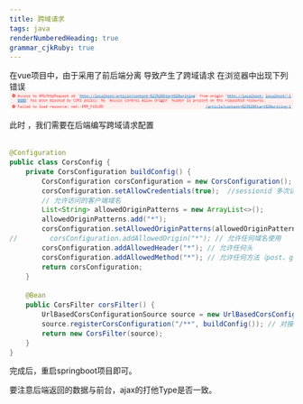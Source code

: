 ```yaml
---
title: 跨域请求
tags: java
renderNumberedHeading: true
grammar_cjkRuby: true
---
```


在vue项目中，由于采用了前后端分离
导致产生了跨域请求
在浏览器中出现下列错误
![enter description here](./images/1616051242450.png)

此时 ，我们需要在后端编写跨域请求配置

```java

@Configuration
public class CorsConfig {
    private CorsConfiguration buildConfig() {
        CorsConfiguration corsConfiguration = new CorsConfiguration();
        corsConfiguration.setAllowCredentials(true);  //sessionid 多次访问一致
        // 允许访问的客户端域名
        List<String> allowedOriginPatterns = new ArrayList<>();
        allowedOriginPatterns.add("*");
        corsConfiguration.setAllowedOriginPatterns(allowedOriginPatterns);
//        corsConfiguration.addAllowedOrigin("*"); // 允许任何域名使用
        corsConfiguration.addAllowedHeader("*"); // 允许任何头
        corsConfiguration.addAllowedMethod("*"); // 允许任何方法（post、get等）
        return corsConfiguration;
    }

    @Bean
    public CorsFilter corsFilter() {
        UrlBasedCorsConfigurationSource source = new UrlBasedCorsConfigurationSource();
        source.registerCorsConfiguration("/**", buildConfig()); // 对接口配置跨域设置
        return new CorsFilter(source);
    }
}

```
完成后，重启springboot项目即可。

要注意后端返回的数据与前台，ajax的打他Type是否一致。